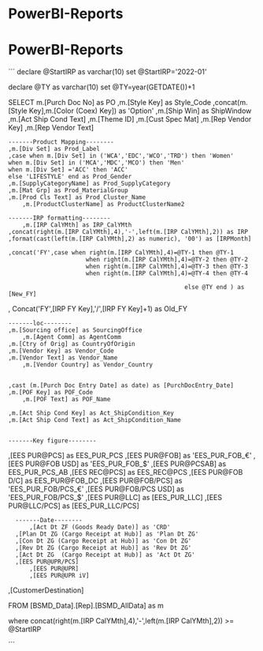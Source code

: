 # PowerBI-Reports

# PowerBI-Reports
´´´
declare @StartIRP as varchar(10)
set @StartIRP='2022-01'

declare @TY as varchar(10)
set @TY=year(GETDATE())+1



SELECT
	 m.[Purch Doc No] as PO
	,m.[Style Key] as Style_Code
        ,concat(m.[Style Key],m.[Color (Coex) Key]) as 'Option'
	,m.[Ship Win] as ShipWindow
        ,m.[Act Ship Cond Text]
        ,m.[Theme ID]
        ,m.[Cust Spec Mat]
        ,m.[Rep Vendor Key]
        ,m.[Rep Vendor Text]


    -------Product Mapping--------
	,m.[Div Set] as Prod_Label
	,case when m.[Div Set] in ('WCA','EDC','WCO','TRD') then 'Women'
	when m.[Div Set] in ('MCA','MDC','MCO') then 'Men'
	when m.[Div Set] ='ACC' then 'ACC'
	else 'LIFESTYLE' end as Prod_Gender
	,m.[SupplyCategoryName] as Prod_SupplyCategory
	,m.[Mat Grp] as Prod_MaterialGroup
	,m.[Prod Cls Text] as Prod_Cluster_Name
        ,m.[ProductClusterName] as ProductClusterName2

	-------IRP formatting--------
        ,m.[IRP CalYMth] as IRP_CalYMth
	,concat(right(m.[IRP CalYMth],4),'-',left(m.[IRP CalYMth],2)) as IRP
	,format(cast(left(m.[IRP CalYMth],2) as numeric), '00') as [IRPMonth]

	,concat('FY',case when right(m.[IRP CalYMth],4)=@TY-1 then @TY-1
                          when right(m.[IRP CalYMth],4)=@TY-2 then @TY-2
                          when right(m.[IRP CalYMth],4)=@TY-3 then @TY-3
                          when right(m.[IRP CalYMth],4)=@TY-4 then @TY-4
                                                    
		                                              else @TY end ) as [New_FY]  


   , Concat('FY',[IRP FY Key],'/',[IRP FY Key]+1) as Old_FY
          
		





	-------loc--------
	,m.[Sourcing office] as SourcingOffice 
        ,m.[Agent Comm] as AgentComm
	,m.[Ctry of Orig] as CountryOfOrigin
	,m.[Vendor Key] as Vendor_Code
	,m.[Vendor Text] as Vendor_Name
        ,m.[Vendor Country] as Vendor_Country


	,cast (m.[Purch Doc Entry Date] as date) as [PurchDocEntry_Date]
	,m.[POF Key] as POF_Code
        ,m.[POF Text] as POF_Name

	,m.[Act Ship Cond Key] as Act_ShipCondition_Key
	,m.[Act Ship Cond Text] as Act_ShipCondition_Name


	-------Key figure--------
	
,[EES PUR@PCS] as EES_PUR_PCS
,[EES PUR@FOB] as 'EES_PUR_FOB_€'
	,[EES PUR@FOB USD] as 'EES_PUR_FOB_$'
	,[EES PUR@PCSAB] as EES_PUR_PCS_AB
    ,[EES REC@PCS] as EES_REC@PCS
    ,[EES PUR@FOB D/C] as EES_PUR@FOB_DC
	,[EES PUR@FOB/PCS] as 'EES_PUR_FOB/PCS_€'
	,[EES PUR@FOB/PCS USD] as 'EES_PUR_FOB/PCS_$'
	,[EES PUR@LLC] as [EES_PUR_LLC]
	,[EES PUR@LLC/PCS] as [EES_PUR_LLC/PCS]
       


   
      -------Date--------
          ,[Act Dt ZF (Goods Ready Date)] as 'CRD'
	  ,[Plan Dt ZG (Cargo Receipt at Hub)] as 'Plan Dt ZG'
	  ,[Con Dt ZG (Cargo Receipt at Hub)] as 'Con Dt ZG'
	  ,[Rev Dt ZG (Cargo Receipt at Hub)] as 'Rev Dt ZG'
	  ,[Act Dt ZG  (Cargo Receipt at Hub)] as 'Act Dt ZG'           
	  ,[EES PUR@UPR/PCS]
          ,[EES PUR@UPR]
          ,[EES PUR@UPR iV]
,[CustomerDestination]


FROM [BSMD_Data].[Rep].[BSMD_AllData] as m


where 
concat(right(m.[IRP CalYMth],4),'-',left(m.[IRP CalYMth],2)) >= @StartIRP


´´´
